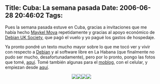 Title: Cuba: La semana pasada
Date: 2006-06-28 20:46:02
Tags: 
---
Pues la semana pasada estuve en Cuba, gracias a invitaciones que me había hecho <a target="_blank" href="http://moya.latertulia.org/blog">Maykel Moya</a> repetidamente y gracias al apoyo económico de <a target="_blank" href="http://wiki.earth.li/DebianUKSociety">Debian UK Society</a>, que pagó el vuelo y yo pagué los gastos de hospedaje.

Ya pronto pondré un texto mucho mayor sobre lo que me tocó ver y vivir con respecto a <a target="_blank" href="http://www.debian.org">Debian</a> y al software libre en La Habana (que finalmente no pudo ser mucho, desafortunadamente), pero por lo pronto, pongo las fotos que tomé, <a target="_blank" href="http://www.damog.net/gallery/cuba">aquí</a>. Tomé también algunas para el <a target="_blank" href="http://www.damog.net/gallery/moblog/">moblog</a>, con el celular, y empiezan desde <a target="_blank" href="http://www.damog.net/gallery/moblog/Picture_17_006">aquí</a>.

<p align="center"><img src="http://www.damog.net/gallery/albums/moblog/Picture_21_006.thumb.jpg"/><img src="http://www.damog.net/gallery/albums/moblog/Picture_29_004.thumb.jpg"/><img src="http://www.damog.net/gallery/albums/cuba/00041_G_001.thumb.jpg"/><img src="http://www.damog.net/gallery/albums/cuba/00035_G.thumb.jpg"/></p>
